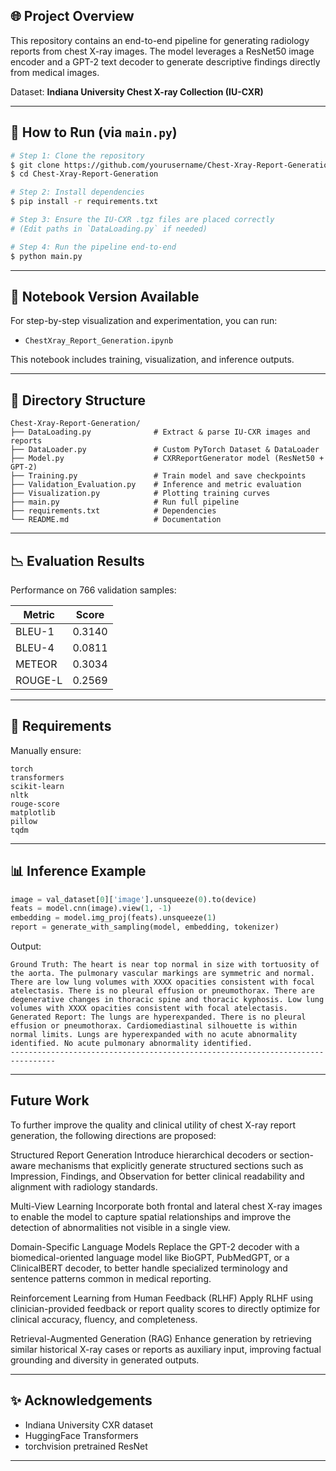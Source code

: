 ## 🌐 Project Overview
This repository contains an end-to-end pipeline for generating radiology reports from chest X-ray images. The model leverages a ResNet50 image encoder and a GPT-2 text decoder to generate descriptive findings directly from medical images.

Dataset: **Indiana University Chest X-ray Collection (IU-CXR)**

---

## 🚀 How to Run (via `main.py`)
```bash
# Step 1: Clone the repository
$ git clone https://github.com/yourusername/Chest-Xray-Report-Generation.git
$ cd Chest-Xray-Report-Generation

# Step 2: Install dependencies
$ pip install -r requirements.txt

# Step 3: Ensure the IU-CXR .tgz files are placed correctly
# (Edit paths in `DataLoading.py` if needed)

# Step 4: Run the pipeline end-to-end
$ python main.py
```

---

## 📒 Notebook Version Available
For step-by-step visualization and experimentation, you can run:

- `ChestXray_Report_Generation.ipynb`

This notebook includes training, visualization, and inference outputs.

---

## 🔮 Directory Structure
```
Chest-Xray-Report-Generation/
├── DataLoading.py              # Extract & parse IU-CXR images and reports
├── DataLoader.py               # Custom PyTorch Dataset & DataLoader
├── Model.py                    # CXRReportGenerator model (ResNet50 + GPT-2)
├── Training.py                 # Train model and save checkpoints
├── Validation_Evaluation.py    # Inference and metric evaluation
├── Visualization.py            # Plotting training curves
├── main.py                     # Run full pipeline
├── requirements.txt            # Dependencies
└── README.md                   # Documentation
```

---

## 📉 Evaluation Results
Performance on 766 validation samples:

| Metric      | Score  |
|-------------|--------|
| BLEU-1      | 0.3140 |
| BLEU-4      | 0.0811 |
| METEOR      | 0.3034 |
| ROUGE-L     | 0.2569 |

---

## 🔧 Requirements
Manually ensure:
```
torch
transformers
scikit-learn
nltk
rouge-score
matplotlib
pillow
tqdm
```

---

## 📊 Inference Example
```python
image = val_dataset[0]['image'].unsqueeze(0).to(device)
feats = model.cnn(image).view(1, -1)
embedding = model.img_proj(feats).unsqueeze(1)
report = generate_with_sampling(model, embedding, tokenizer)
```
Output:
```
Ground Truth: The heart is near top normal in size with tortuosity of the aorta. The pulmonary vascular markings are symmetric and normal. There are low lung volumes with XXXX opacities consistent with focal atelectasis. There is no pleural effusion or pneumothorax. There are degenerative changes in thoracic spine and thoracic kyphosis. Low lung volumes with XXXX opacities consistent with focal atelectasis.
Generated Report: The lungs are hyperexpanded. There is no pleural effusion or pneumothorax. Cardiomediastinal silhouette is within normal limits. Lungs are hyperexpanded with no acute abnormality identified. No acute pulmonary abnormality identified.
--------------------------------------------------------------------------------
```
---

## Future Work
To further improve the quality and clinical utility of chest X-ray report generation, the following directions are proposed:

Structured Report Generation
Introduce hierarchical decoders or section-aware mechanisms that explicitly generate structured sections such as Impression, Findings, and Observation for better clinical readability and alignment with radiology standards.

Multi-View Learning
Incorporate both frontal and lateral chest X-ray images to enable the model to capture spatial relationships and improve the detection of abnormalities not visible in a single view.

Domain-Specific Language Models
Replace the GPT-2 decoder with a biomedical-oriented language model like BioGPT, PubMedGPT, or a ClinicalBERT decoder, to better handle specialized terminology and sentence patterns common in medical reporting.

Reinforcement Learning from Human Feedback (RLHF)
Apply RLHF using clinician-provided feedback or report quality scores to directly optimize for clinical accuracy, fluency, and completeness.

Retrieval-Augmented Generation (RAG)
Enhance generation by retrieving similar historical X-ray cases or reports as auxiliary input, improving factual grounding and diversity in generated outputs.

---

## ✨ Acknowledgements
- Indiana University CXR dataset
- HuggingFace Transformers
- torchvision pretrained ResNet

---

